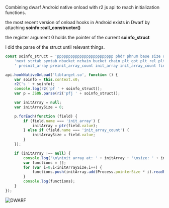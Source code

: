 Combining dwarf Android native onload with r2 js api to reach initialization functions.

the most recent version of onload hooks in Android exists in Dwarf by attaching **soinfo::call_constructor()**

the register argument 0 holds the pointer of the current **soinfo_struct**

I did the parse of the struct until relevant things.

```javascript
const soinfo_struct = 'ppppppppppppppppppppppppp phdr phnum base size dynamic ' +
	'next strtab symtab nbucket nchain bucket chain plt_got plt_rel plt_rel_count rel rel_count,' +
	' preinit_array preinit_array_count init_array init_array_count fini_array fini_array_count init_func fini_func';

api.hookNativeOnLoad('libtarget.so', function () {
	var soinfo = this.context.x0;
	r2('s ' + soinfo);
	console.log(r2('pf ' + soinfo_struct));
	var p = JSON.parse(r2('pfj ' + soinfo_struct));

	var initArray = null;
	var initArraySize = 0;

	p.forEach(function (field) {
		if (field.name === 'init_array') {
			initArray = ptr(field.value);
		} else if (field.name === 'init_array_count') {
			initArraySize = field.value;
		}
	});

	if (initArray !== null) {
		console.log('\n\ninit array at: ' + initArray + '\nsize: ' + initArraySize);
		var functions = [];
		for (var i=0;i<initArraySize;i++) {
			functions.push(initArray.add(Process.pointerSize * i).readPointer());
		}
		console.log(functions);
	}
});
```

![DWARF](https://i.ibb.co/sV2Z648/Screenshot-from-2019-07-20-20-50-16.png)
